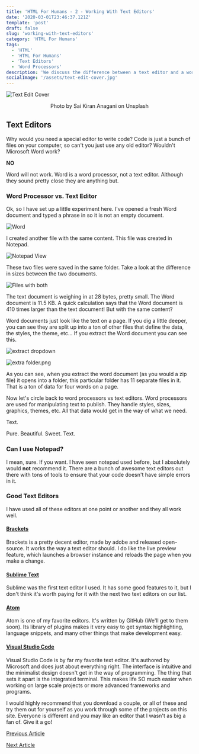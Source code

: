 ```yaml
---
title: 'HTML For Humans - 2 - Working With Text Editors'
date: '2020-03-01T23:46:37.121Z'
template: 'post'
draft: false
slug: 'working-with-text-editors'
category: 'HTML For Humans'
tags:
  - 'HTML'
  - 'HTML For Humans'
  - 'Text Editors'
  - 'Word Processors'
description: 'We discuss the difference between a text editor and a word processor.'
socialImage: '/assets/text-edit-cover.jpg'
---
```


![Text Edit Cover](/assets/text-edit-cover.jpg)

<center>Photo by Sai Kiran Anagani on Unsplash</center>

## Text Editors

Why would you need a special editor to write code? Code is just a bunch of files on your computer, so can't you just use any old editor? Wouldn't Microsoft Word work?

**NO**

Word will not work. Word is a word processor, not a text editor. Although they sound pretty close they are anything but.

### Word Processor vs. Text Editor

Ok, so I have set up a little experiment here. I've opened a fresh Word document and typed a phrase in so it is not an empty document.

![Word](/assets/word.png)

I created another file with the same content. This file was created in Notepad.

![Notepad View](/assets/text-edit-words.png)

These two files were saved in the same folder. Take a look at the difference in sizes between the two documents.

![Files with both](/assets/folder.png)

The text document is weighing in at 28 bytes, pretty small. The Word document is 11.5 KB. A quick calculation says that the Word document is 410 times larger than the text document! But with the same content?

Word documents just look like the text on a page. If you dig a little deeper, you can see they are split up into a ton of other files that define the data, the styles, the theme, etc... If you extract the Word document you can see this.

![extract dropdown](/assets/extract.png)

![extra folder.png](/assets/unzipped-word.png)

As you can see, when you extract the word document (as you would a zip file) it opens into a folder, this particular folder has 11 separate files in it. That is a ton of data for four words on a page.

Now let's circle back to word processors vs text editors. Word processors are used for manipulating text to publish. They handle styles, sizes, graphics, themes, etc. All that data would get in the way of what we need.

Text.

Pure. Beautiful. Sweet. Text.

### Can I use Notepad?

I mean, sure. If you want. I have seen notepad used before, but I absolutely would **not** recommend it. There are a bunch of awesome text editors out there with tons of tools to ensure that your code doesn't have simple errors in it.

### Good Text Editors

I have used all of these editors at one point or another and they all work well.

#### [Brackets](http://brackets.io/)

Brackets is a pretty decent editor, made by adobe and released open-source. It works the way a text editor should. I do like the live preview feature, which launches a browser instance and reloads the page when you make a change.

#### [Sublime Text](https://www.sublimetext.com/)

Sublime was the first text editor I used. It has some good features to it, but I don't think it's worth paying for it with the next two text editors on our list.

#### [Atom](https://atom.io/)

Atom is one of my favorite editors. It's written by GitHub (We'll get to them soon). Its library of plugins makes it very easy to get syntax highlighting, language snippets, and many other things that make development easy.

#### [Visual Studio Code](https://code.visualstudio.com/)

Visual Studio Code is by far my favorite text editor. It's authored by Microsoft and does just about everything right. The interface is intuitive and the minimalist design doesn't get in the way of programming. The thing that sets it apart is the integrated terminal. This makes life SO much easier when working on large scale projects or more advanced frameworks and programs.

I would highly recommend that you download a couple, or all of these and try them out for yourself as you work through some of the projects on this site. Everyone is different and you may like an editor that I wasn't as big a fan of. Give it a go!

[Previous Article](/posts/html-for-humans/intro-to-html)

[Next Article](/posts/html-for-humans/our-first-html-file)
